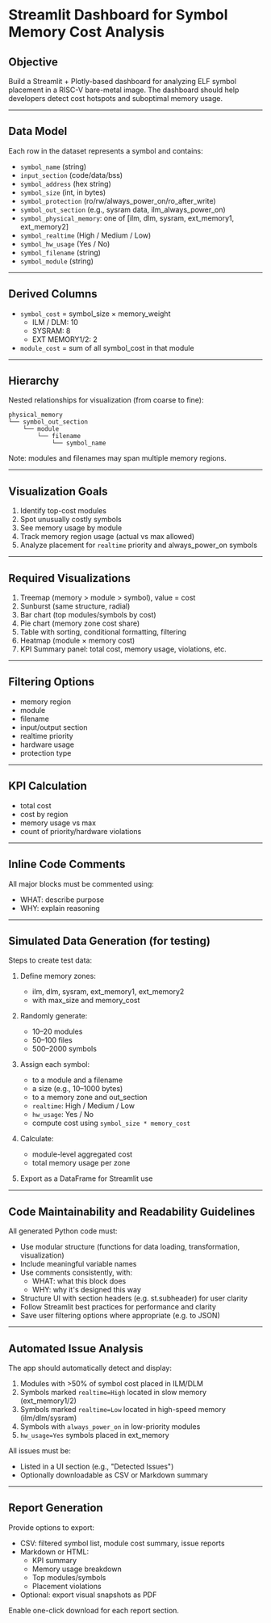 
# Streamlit Dashboard for Symbol Memory Cost Analysis

## Objective
Build a Streamlit + Plotly-based dashboard for analyzing ELF symbol placement in a RISC-V bare-metal image. The dashboard should help developers detect cost hotspots and suboptimal memory usage.

---

## Data Model
Each row in the dataset represents a symbol and contains:

- `symbol_name` (string)
- `input_section` (code/data/bss)
- `symbol_address` (hex string)
- `symbol_size` (int, in bytes)
- `symbol_protection` (ro/rw/always_power_on/ro_after_write)
- `symbol_out_section` (e.g., sysram data, ilm_always_power_on)
- `symbol_physical_memory`: one of [ilm, dlm, sysram, ext_memory1, ext_memory2]
- `symbol_realtime` (High / Medium / Low)
- `symbol_hw_usage` (Yes / No)
- `symbol_filename` (string)
- `symbol_module` (string)

---

## Derived Columns
- `symbol_cost` = symbol_size × memory_weight
    - ILM / DLM: 10
    - SYSRAM: 8
    - EXT MEMORY1/2: 2
- `module_cost` = sum of all symbol_cost in that module

---

## Hierarchy
Nested relationships for visualization (from coarse to fine):

```
physical_memory
└── symbol_out_section
    └── module
        └── filename
            └── symbol_name
```

Note: modules and filenames may span multiple memory regions.

---

## Visualization Goals
1. Identify top-cost modules
2. Spot unusually costly symbols
3. See memory usage by module
4. Track memory region usage (actual vs max allowed)
5. Analyze placement for `realtime` priority and always_power_on symbols

---

## Required Visualizations
1. Treemap (memory > module > symbol), value = cost
2. Sunburst (same structure, radial)
3. Bar chart (top modules/symbols by cost)
4. Pie chart (memory zone cost share)
5. Table with sorting, conditional formatting, filtering
6. Heatmap (module × memory cost)
7. KPI Summary panel: total cost, memory usage, violations, etc.

---

## Filtering Options
- memory region
- module
- filename
- input/output section
- realtime priority
- hardware usage
- protection type

---

## KPI Calculation
- total cost
- cost by region
- memory usage vs max
- count of priority/hardware violations

---

## Inline Code Comments
All major blocks must be commented using:
- WHAT: describe purpose
- WHY: explain reasoning

---

## Simulated Data Generation (for testing)

Steps to create test data:

1. Define memory zones:
   - ilm, dlm, sysram, ext_memory1, ext_memory2
   - with max_size and memory_cost

2. Randomly generate:
   - 10–20 modules
   - 50–100 files
   - 500–2000 symbols

3. Assign each symbol:
   - to a module and a filename
   - a size (e.g., 10–1000 bytes)
   - to a memory zone and out_section
   - `realtime`: High / Medium / Low
   - `hw_usage`: Yes / No
   - compute cost using `symbol_size * memory_cost`

4. Calculate:
   - module-level aggregated cost
   - total memory usage per zone

5. Export as a DataFrame for Streamlit use

---

## Code Maintainability and Readability Guidelines

All generated Python code must:
- Use modular structure (functions for data loading, transformation, visualization)
- Include meaningful variable names
- Use comments consistently, with:
  - WHAT: what this block does
  - WHY: why it's designed this way
- Structure UI with section headers (e.g. st.subheader) for user clarity
- Follow Streamlit best practices for performance and clarity
- Save user filtering options where appropriate (e.g. to JSON)

---

## Automated Issue Analysis

The app should automatically detect and display:

1. Modules with >50% of symbol cost placed in ILM/DLM
2. Symbols marked `realtime=High` located in slow memory (ext_memory1/2)
3. Symbols marked `realtime=Low` located in high-speed memory (ilm/dlm/sysram)
4. Symbols with `always_power_on` in low-priority modules
5. `hw_usage=Yes` symbols placed in ext_memory

All issues must be:
- Listed in a UI section (e.g., "Detected Issues")
- Optionally downloadable as CSV or Markdown summary

---

## Report Generation

Provide options to export:
- CSV: filtered symbol list, module cost summary, issue reports
- Markdown or HTML:
  - KPI summary
  - Memory usage breakdown
  - Top modules/symbols
  - Placement violations
- Optional: export visual snapshots as PDF

Enable one-click download for each report section.

